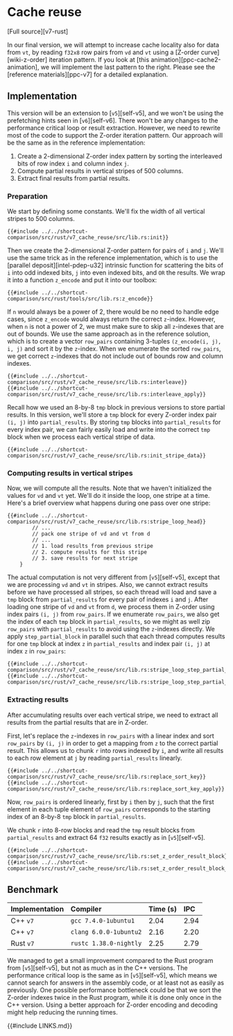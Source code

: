 # Cache reuse
[Full source][v7-rust]

In our final version, we will attempt to increase cache locality also for data from `vt`, by reading `f32x8` row pairs from `vd` and `vt` using a [Z-order curve][wiki-z-order] iteration pattern.
If you look at [this animation][ppc-cache2-animation], we will implement the last pattern to the right.
Please see the [reference materials][ppc-v7] for a detailed explanation.

## Implementation

This version will be an extension to [`v5`][self-v5], and we won't be using the prefetching hints seen in [`v6`][self-v6].
There won't be any changes to the performance critical loop or result extraction.
However, we need to rewrite most of the code to support the Z-order iteration pattern.
Our approach will be the same as in the reference implementation:
1. Create a 2-dimensional Z-order index pattern by sorting the interleaved bits of row index `i` and column index `j`.
2. Compute partial results in vertical stripes of 500 columns.
3. Extract final results from partial results.

### Preparation

We start by defining some constants.
We'll fix the width of all vertical stripes to 500 columns.
```rust,no_run,noplaypen
{{#include ../../shortcut-comparison/src/rust/v7_cache_reuse/src/lib.rs:init}}
```

Then we create the 2-dimensional Z-order pattern for pairs of `i` and `j`.
We'll use the same trick as in the reference implementation, which is to use the [parallel deposit][intel-pdep-u32] intrinsic function for scattering the bits of `i` into odd indexed bits, `j` into even indexed bits, and `OR` the results.
We wrap it into a function `z_encode` and put it into our toolbox:
```rust,no_run,noplaypen
{{#include ../../shortcut-comparison/src/rust/tools/src/lib.rs:z_encode}}
```
If `n` would always be a power of 2, there would be no need to handle edge cases, since `z_encode` would always return the correct `z`-index.
However, when `n` is not a power of 2, we must make sure to skip all `z`-indexes that are out of bounds.
We use the same approach as in the reference solution, which is to create a vector `row_pairs` containing 3-tuples `(z_encode(i, j), i, j)` and sort it by the `z`-index.
When we enumerate the sorted `row_pairs`, we get correct `z`-indexes that do not include out of bounds row and column indexes.
```rust,no_run,noplaypen
{{#include ../../shortcut-comparison/src/rust/v7_cache_reuse/src/lib.rs:interleave}}
{{#include ../../shortcut-comparison/src/rust/v7_cache_reuse/src/lib.rs:interleave_apply}}
```

Recall how we used an 8-by-8 `tmp` block in previous versions to store partial results.
In this version, we'll store a `tmp` block for every Z-order index pair `(i, j)` into `partial_results`.
By storing `tmp` blocks into `partial_results` for every index pair, we can fairly easily load and write into the correct `tmp` block when we process each vertical stripe of data.
```rust,no_run,noplaypen
{{#include ../../shortcut-comparison/src/rust/v7_cache_reuse/src/lib.rs:init_stripe_data}}
```

### Computing results in vertical stripes

Now, we will compute all the results.
Note that we haven't initialized the values for `vd` and `vt` yet.
We'll do it inside the loop, one stripe at a time.
Here's a brief overview what happens during one pass over one stripe:
```rust,no_run,noplaypen
{{#include ../../shortcut-comparison/src/rust/v7_cache_reuse/src/lib.rs:stripe_loop_head}}
        // ...
        // pack one stripe of vd and vt from d
        // ...
        // 1. load results from previous stripe
        // 2. compute results for this stripe
        // 3. save results for next stripe
    }

```
The actual computation is not very different from [`v5`][self-v5], except that we are processing `vd` and `vt` in stripes.
Also, we cannot extract results before we have processed all stripes, so each thread will load and save a `tmp` block from `partial_results` for every pair of indexes `i` and `j`.
After loading one stripe of `vd` and `vt` from `d`, we process them in Z-order using index pairs `(i, j)` from `row_pairs`.
If we enumerate `row_pairs`, we also get the index of each `tmp` block in `partial_results`, so we might as well zip `row_pairs` with `partial_results` to avoid using the `z`-indexes directly.
We apply `step_partial_block` in parallel such that each thread computes results for one `tmp` block at index `z` in `partial_results` and index pair `(i, j)` at index `z` in `row_pairs`:
```rust,no_run,noplaypen
{{#include ../../shortcut-comparison/src/rust/v7_cache_reuse/src/lib.rs:stripe_loop_step_partial_block}}
{{#include ../../shortcut-comparison/src/rust/v7_cache_reuse/src/lib.rs:stripe_loop_step_partial_block_apply}}
```

### Extracting results

After accumulating results over each vertical stripe, we need to extract all results from the partial results that are in Z-order.

First, let's replace the `z`-indexes in `row_pairs` with a linear index and sort `row_pairs` by `(i, j)` in order to get a mapping from `z` to the correct partial result.
This allows us to chunk `r` into rows indexed by `i`, and write all results to each row element at `j` by reading `partial_results` linearly.
```rust,no_run,noplaypen
{{#include ../../shortcut-comparison/src/rust/v7_cache_reuse/src/lib.rs:replace_sort_key}}
{{#include ../../shortcut-comparison/src/rust/v7_cache_reuse/src/lib.rs:replace_sort_key_apply}}
```
Now, `row_pairs` is ordered linearly, first by `i` then by `j`, such that the first element in each tuple element of `row_pairs` corresponds to the starting index of an 8-by-8 `tmp` block in `partial_results`.

We chunk `r` into 8-row blocks and read the `tmp` result blocks from `partial_results` and extract 64 `f32` results exactly as in [`v5`][self-v5].
```rust,no_run,noplaypen
{{#include ../../shortcut-comparison/src/rust/v7_cache_reuse/src/lib.rs:set_z_order_result_block}}
{{#include ../../shortcut-comparison/src/rust/v7_cache_reuse/src/lib.rs:set_z_order_result_block_apply}}
```

## Benchmark

Implementation | Compiler | Time (s) | IPC
:------|:---------|:---------|:---------------
C++ `v7` | `gcc 7.4.0-1ubuntu1` | 2.04 | 2.94
C++ `v7` | `clang 6.0.0-1ubuntu2` | 2.16 | 2.20
Rust `v7` | `rustc 1.38.0-nightly` | 2.25 | 2.79

We managed to get a small improvement compared to the Rust program from [`v5`][self-v5], but not as much as in the C++ versions.
The performance critical loop is the same as in [`v5`][self-v5], which means we cannot search for answers in the assembly code, or at least not as easily as previously.
One possible performance bottleneck could be that we sort the Z-order indexes twice in the Rust program, while it is done only once in the C++ version.
Using a better approach for Z-order encoding and decoding might help reducing the running times.

{{#include LINKS.md}}
